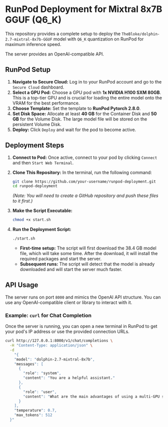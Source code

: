 # RunPod Deployment for Mixtral 8x7B GGUF (Q6_K)

This repository provides a complete setup to deploy the `TheBloke/dolphin-2.7-mixtral-8x7b-GGUF` model with `Q6_K` quantization on RunPod for maximum inference speed.

The server provides an OpenAI-compatible API.

## RunPod Setup

1.  **Navigate to Secure Cloud:** Log in to your RunPod account and go to the `Secure Cloud` dashboard.
2.  **Select a GPU Pod:** Choose a GPU pod with **1x NVIDIA H100 SXM 80GB**. This is a top-tier GPU and is crucial for loading the entire model onto the VRAM for the best performance.
3.  **Choose Template:** Set the template to **RunPod Pytorch 2.8.0**.
4.  **Set Disk Space:** Allocate at least **40 GB** for the Container Disk and **50 GB** for the Volume Disk. The large model file will be stored on the persistent Volume Disk.
5.  **Deploy:** Click `Deploy` and wait for the pod to become active.

## Deployment Steps

1.  **Connect to Pod:** Once active, connect to your pod by clicking `Connect` and then `Start Web Terminal`.

2.  **Clone This Repository:** In the terminal, run the following command:
    ```bash
    git clone https://github.com/your-username/runpod-deployment.git
    cd runpod-deployment
    ```
    *(Note: You will need to create a GitHub repository and push these files to it first.)*

3.  **Make the Script Executable:**
    ```bash
    chmod +x start.sh
    ```

4.  **Run the Deployment Script:**
    ```bash
    ./start.sh
    ```
    *   **First-time setup:** The script will first download the 38.4 GB model file, which will take some time. After the download, it will install the required packages and start the server.
    *   **Subsequent runs:** The script will detect that the model is already downloaded and will start the server much faster.

## API Usage

The server runs on port `8000` and mimics the OpenAI API structure. You can use any OpenAI-compatible client or library to interact with it.

### Example: `curl` for Chat Completion

Once the server is running, you can open a new terminal in RunPod to get your pod's IP address or use the provided connection URLs.

```bash
curl http://127.0.0.1:8000/v1/chat/completions \
  -H "Content-Type: application/json" \
  -d 
    "{
    "model": "dolphin-2.7-mixtral-8x7b",
    "messages": [
      {
        "role": "system",
        "content": "You are a helpful assistant."
      },
      {
        "role": "user",
        "content": "What are the main advantages of using a multi-GPU setup for LLMs?"
      }
    ],
    "temperature": 0.7,
    "max_tokens": 512
  }"
```

